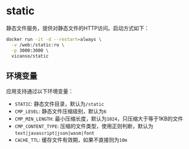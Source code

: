 # static

静态文件服务，提供对静态文件的HTTP访问。启动方式如下：

```bash
docker run -it -d --restart=always \
  -v /web:/static:ro \
  -p 3000:3000 \
  vicanso/static
```

## 环境变量

应用支持通过以下环境变量：

- `STATIC`: 静态文件目录，默认为`/static`
- `CMP_LEVEL`: 静态文件压缩级别，默认为`6`
- `CMP_MIN_LENGTH`: 最小压缩长度，默认为`1024`，只压缩大于等于1KB的文件
- `CMP_CONTENT_TYPE`: 压缩的文件类型，使用正则判断，默认为`text|javascript|json|wasm|font`
- `CACHE_TTL`: 缓存文件有效期，如果不直接则为`10m`
